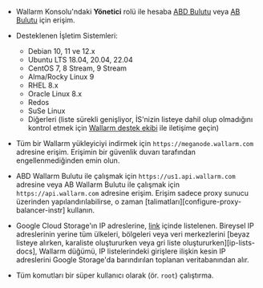 * Wallarm Konsolu'ndaki **Yönetici** rolü ile hesaba [ABD Bulutu](https://us1.my.wallarm.com/) veya [AB Bulutu](https://my.wallarm.com/) için erişim.
* Desteklenen İşletim Sistemleri:

    * Debian 10, 11 ve 12.x
    * Ubuntu LTS 18.04, 20.04, 22.04
    * CentOS 7, 8 Stream, 9 Stream
    * Alma/Rocky Linux 9
    * RHEL 8.x
    * Oracle Linux 8.x
    * Redos
    * SuSe Linux
    * Diğerleri (liste sürekli genişliyor, İS'nizin listeye dahil olup olmadığını kontrol etmek için [Wallarm destek ekibi](mailto:support@wallarm.com) ile iletişime geçin)

* Tüm bir Wallarm yükleyiciyi indirmek için `https://meganode.wallarm.com` adresine erişim. Erişimin bir güvenlik duvarı tarafından engellenmediğinden emin olun.
* ABD Wallarm Bulutu ile çalışmak için `https://us1.api.wallarm.com` adresine veya AB Wallarm Bulutu ile çalışmak için `https://api.wallarm.com` adresine erişim. Erişim sadece proxy sunucu üzerinden yapılandırılabilirse, o zaman [talimatları][configure-proxy-balancer-instr] kullanın.
* Google Cloud Storage'ın IP adreslerine, [link](https://www.gstatic.com/ipranges/goog.json) içinde listelenen. Bireysel IP adreslerinin yerine tüm ülkeleri, bölgeleri veya veri merkezlerini [beyaz listeye alırken, karaliste oluştururken veya gri liste oluştururken][ip-lists-docs], Wallarm düğümü, IP listelerindeki girişlere ilişkin kesin IP adreslerini Google Storage'da barındırılan toplanan veritabanından alır.
* Tüm komutları bir süper kullanıcı olarak (ör. `root`) çalıştırma.